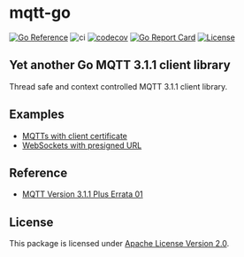 # mqtt-go

[![Go Reference](https://pkg.go.dev/badge/github.com/at-wat/mqtt-go.svg)](https://pkg.go.dev/github.com/at-wat/mqtt-go) ![ci](https://github.com/at-wat/mqtt-go/workflows/ci/badge.svg) [![codecov](https://codecov.io/gh/at-wat/mqtt-go/branch/master/graph/badge.svg)](https://codecov.io/gh/at-wat/mqtt-go) [![Go Report Card](https://goreportcard.com/badge/github.com/at-wat/mqtt-go)](https://goreportcard.com/report/github.com/at-wat/mqtt-go) [![License](https://img.shields.io/badge/License-Apache%202.0-blue.svg)](https://opensource.org/licenses/Apache-2.0)

## Yet another Go MQTT 3.1.1 client library

Thread safe and context controlled MQTT 3.1.1 client library.


## Examples

- [MQTTs with client certificate](examples/mqtts-client-cert)
- [WebSockets with presigned URL](examples/wss-presign-url)


## Reference
- [MQTT Version 3.1.1 Plus Errata 01](http://docs.oasis-open.org/mqtt/mqtt/v3.1.1/mqtt-v3.1.1.html)


## License

This package is licensed under [Apache License Version 2.0](./LICENSE).
